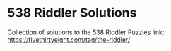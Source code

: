 # 538 Riddler Solutions
Collection of solutions to the 538 Riddler Puzzles
link: https://fivethirtyeight.com/tag/the-riddler/
